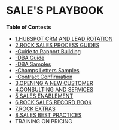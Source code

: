 # SALE'S PLAYBOOK

**Table of Contests**

* [1.HUBSPOT CRM AND LEAD ROTATION](https://github.com/HRRock/github-slideshow/wiki/HUBSPOT-CRM-AND-LEAD-ROTATION)
* [2.ROCK SALES PROCESS GUIDES](https://github.com/HRRock/github-slideshow/wiki/ROCK-SALES-PROCESS-GUIDES)   
* [ -Guide to Rapport Building](https://github.com/HRRock/github-slideshow/wiki/Guide-to-Rapport-Building)
* [ -DBA Guide](https://github.com/HRRock/github-slideshow/wiki/DBA-Guide)
* [ -DBA Samples](https://github.com/HRRock/github-slideshow/wiki/DBA-Ssamples)
* [ -Champs Letters Samples](https://github.com/HRRock/github-slideshow/wiki/Champs-Letters-Samples)
* [ -Contract Confirmation ](https://github.com/HRRock/github-slideshow/wiki/Contract-Confirmation)		
* [3.OPENING A NEW CUSTOMER](https://github.com/HRRock/github-slideshow/wiki/OPENING-A-NEW-CUSTOMER)	
* [4.CONSULTING AND SERVICES](https://github.com/HRRock/github-slideshow/wiki/CONSULTING-AND-SERVICES)	
* [5.SALES ENABLEMENT](https://github.com/HRRock/github-slideshow/wiki/SALES-ENABLEMENT)	
* [6.ROCK SALES RECORD BOOK](https://github.com/HRRock/github-slideshow/wiki/ROCK-SALES-RECORD-BOOK)	
* [7.ROCK EXTRAS](https://github.com/HRRock/github-slideshow/wiki/ROCK-EXTRAS)	
* [8.SALES BEST PRACTICES](https://github.com/HRRock/github-slideshow/wiki/SALES-BEST-PRACTICES)	
* TRAINING ON PRICING

